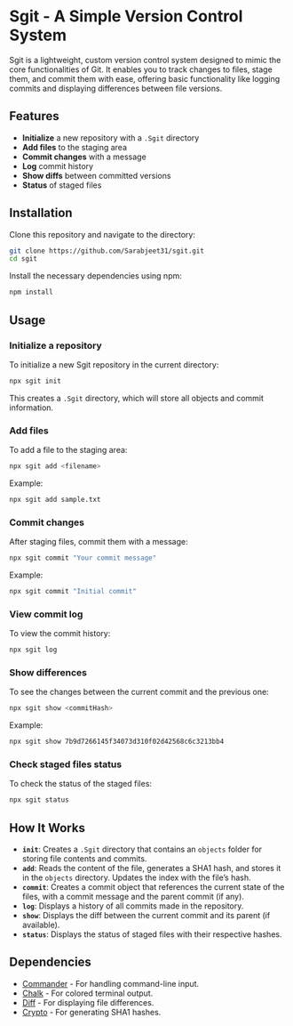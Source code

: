 # Sgit - A Simple Version Control System

Sgit is a lightweight, custom version control system designed to mimic the core functionalities of Git. It enables you to track changes to files, stage them, and commit them with ease, offering basic functionality like logging commits and displaying differences between file versions.

## Features

- **Initialize** a new repository with a `.Sgit` directory
- **Add files** to the staging area
- **Commit changes** with a message
- **Log** commit history
- **Show diffs** between committed versions
- **Status** of staged files

## Installation

Clone this repository and navigate to the directory:

```bash
git clone https://github.com/Sarabjeet31/sgit.git
cd sgit
```

Install the necessary dependencies using npm:

```bash
npm install
```

## Usage

### Initialize a repository

To initialize a new Sgit repository in the current directory:

```bash
npx sgit init
```

This creates a `.Sgit` directory, which will store all objects and commit information.

### Add files

To add a file to the staging area:

```bash
npx sgit add <filename>
```

Example:

```bash
npx sgit add sample.txt
```

### Commit changes

After staging files, commit them with a message:

```bash
npx sgit commit "Your commit message"
```

Example:

```bash
npx sgit commit "Initial commit"
```

### View commit log

To view the commit history:

```bash
npx sgit log
```

### Show differences

To see the changes between the current commit and the previous one:

```bash
npx sgit show <commitHash>
```

Example:

```bash
npx sgit show 7b9d7266145f34073d310f02d42568c6c3213bb4
```

### Check staged files status

To check the status of the staged files:

```bash
npx sgit status
```

## How It Works

- **`init`**: Creates a `.Sgit` directory that contains an `objects` folder for storing file contents and commits.
- **`add`**: Reads the content of the file, generates a SHA1 hash, and stores it in the `objects` directory. Updates the index with the file’s hash.
- **`commit`**: Creates a commit object that references the current state of the files, with a commit message and the parent commit (if any).
- **`log`**: Displays a history of all commits made in the repository.
- **`show`**: Displays the diff between the current commit and its parent (if available).
- **`status`**: Displays the status of staged files with their respective hashes.

## Dependencies

- [Commander](https://www.npmjs.com/package/commander) - For handling command-line input.
- [Chalk](https://www.npmjs.com/package/chalk) - For colored terminal output.
- [Diff](https://www.npmjs.com/package/diff) - For displaying file differences.
- [Crypto](https://nodejs.org/api/crypto.html) - For generating SHA1 hashes.
```